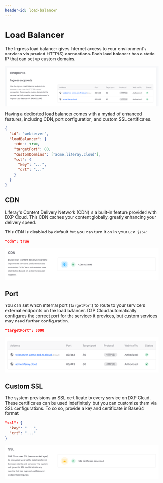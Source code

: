 ```yaml
---
header-id: load-balancer
---
```


# Load Balancer

The Ingress load balancer gives Internet access to your environment's services 
via proxied HTTP(S) connections. Each load balancer has a static IP that can set 
up custom domains. 

![Figure 1: Environment load balancer configured with a custom domain.](../../images/load-balancer.png)

Having a dedicated load balancer comes with a myriad of enhanced features,
including CDN, port configuration, and custom SSL certificates. 

```json
{
  "id": "webserver",
  "loadBalancer": {
    "cdn": true,
    "targetPort": 80,
    "customDomains": ["acme.liferay.cloud"],
    "ssl": {
      "key": "...",
      "crt": "..."
    }
  }
}
```

## CDN

Liferay's Content Delivery Network (CDN) is a built-in feature provided with DXP 
Cloud. This CDN caches your content globally, greatly enhancing your delivery 
speed. 

This CDN is disabled by default but you can turn it on in your `LCP.json`: 

```json
"cdn": true
```

![Figure 2: The CDN's status is visible in DXP Cloud.](../../images/cdn-active.png)

## Port

You can set which internal port (`targetPort`) to route to your service's 
external endpoints on the load balancer. DXP Cloud automatically configures the 
correct port for the services it provides, but custom services may need further 
configuration. 

```json
"targetPort": 3000
```

![Figure 3: The load balancer shows your port configurations.](../../images/load-balancer-port.png)

## Custom SSL

The system provisions an SSL certificate to every service on DXP Cloud. These 
certificates can be used indefinitely, but you can customize them via SSL 
configurations. To do so, provide a key and certificate in Base64 format: 

```json
"ssl": {
  "key": "...",
  "crt": "..."
}
```

![Figure 4: DXP Cloud shows the status of SSL certificates for services configured on the load balancer.](../../images/load-balancer-ssl-cert.png)
